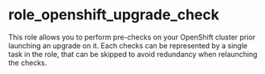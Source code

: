 
 role_openshift_upgrade_check
=========

This role allows you to perform pre-checks on your OpenShift cluster prior launching an upgrade on it. Each checks can be represented by a single task in the role, that can be skipped to avoid redundancy when relaunching the checks.

